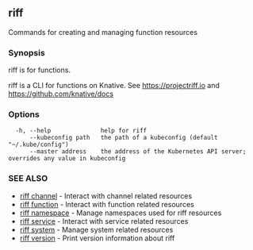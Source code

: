 ## riff

Commands for creating and managing function resources

### Synopsis

riff is for functions.

riff is a CLI for functions on Knative.
See https://projectriff.io and https://github.com/knative/docs

### Options

```
  -h, --help              help for riff
      --kubeconfig path   the path of a kubeconfig (default "~/.kube/config")
      --master address    the address of the Kubernetes API server; overrides any value in kubeconfig
```

### SEE ALSO

* [riff channel](riff_channel.md)	 - Interact with channel related resources
* [riff function](riff_function.md)	 - Interact with function related resources
* [riff namespace](riff_namespace.md)	 - Manage namespaces used for riff resources
* [riff service](riff_service.md)	 - Interact with service related resources
* [riff system](riff_system.md)	 - Manage system related resources
* [riff version](riff_version.md)	 - Print version information about riff

